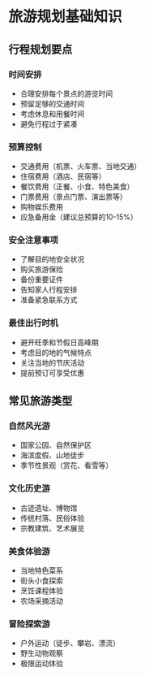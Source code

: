 # 旅游规划基础知识

## 行程规划要点

### 时间安排
- 合理安排每个景点的游览时间
- 预留足够的交通时间
- 考虑休息和用餐时间
- 避免行程过于紧凑

### 预算控制
- 交通费用（机票、火车票、当地交通）
- 住宿费用（酒店、民宿等）
- 餐饮费用（正餐、小食、特色美食）
- 门票费用（景点门票、演出票等）
- 购物娱乐费用
- 应急备用金（建议总预算的10-15%）

### 安全注意事项
- 了解目的地安全状况
- 购买旅游保险
- 备份重要证件
- 告知家人行程安排
- 准备紧急联系方式

### 最佳出行时机
- 避开旺季和节假日高峰期
- 考虑目的地的气候特点
- 关注当地的节庆活动
- 提前预订可享受优惠

## 常见旅游类型

### 自然风光游
- 国家公园、自然保护区
- 海滨度假、山地徒步
- 季节性景观（赏花、看雪等）

### 文化历史游
- 古迹遗址、博物馆
- 传统村落、民俗体验
- 宗教建筑、艺术展览

### 美食体验游
- 当地特色菜系
- 街头小食探索
- 烹饪课程体验
- 农场采摘活动

### 冒险探索游
- 户外运动（徒步、攀岩、漂流）
- 野生动物观察
- 极限运动体验
